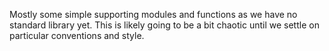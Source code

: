 Mostly some simple supporting modules and functions as we have no standard library yet.  This is likely going to be a bit chaotic until we settle on particular conventions and style.
